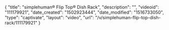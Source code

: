 {
    "title": "simplehuman&reg; Flip Top&reg; Dish Rack",
    "description": "",
    "videoid": "111179921",
    "date_created": "1502923444",
    "date_modified": "1516733050",
    "type": "captivate",
    "layout": "video",
    "url": "\/v\/simplehuman-flip-top-dish-rack\/111179921"
}